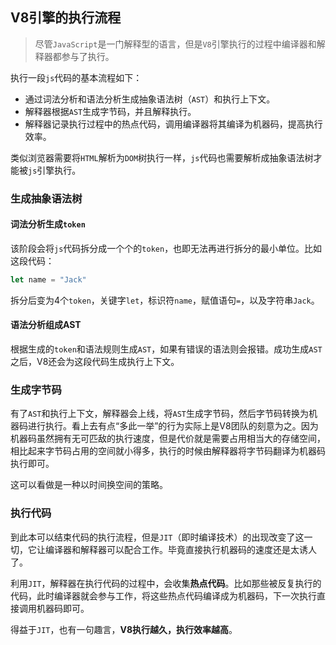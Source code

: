 ## V8引擎的执行流程

> 尽管`JavaScript`是一门解释型的语言，但是`V8`引擎执行的过程中编译器和解释器都参与了执行。

执行一段`js`代码的基本流程如下：

- 通过词法分析和语法分析生成抽象语法树（`AST`）和执行上下文。
- 解释器根据`AST`生成字节码，并且解释执行。
- 解释器记录执行过程中的热点代码，调用编译器将其编译为机器码，提高执行效率。

类似浏览器需要将`HTML`解析为`DOM`树执行一样，`js`代码也需要解析成抽象语法树才能被`js`引擎执行。

### 生成抽象语法树

#### 词法分析生成`token`

该阶段会将`js`代码拆分成一个个的`token`，也即无法再进行拆分的最小单位。比如这段代码：

```javascript
let name = "Jack"
```

拆分后变为4个`token`，关键字`let`，标识符`name`，赋值语句`=`，以及字符串`Jack`。

#### 语法分析组成AST

根据生成的`token`和语法规则生成`AST`，如果有错误的语法则会报错。成功生成`AST`之后，V8还会为这段代码生成执行上下文。

### 生成字节码

有了`AST`和执行上下文，解释器会上线，将`AST`生成字节码，然后字节码转换为机器码进行执行。看上去有点“多此一举”的行为实际上是V8团队的刻意为之。因为机器码虽然拥有无可匹敌的执行速度，但是代价就是需要占用相当大的存储空间，相比起来字节码占用的空间就小得多，执行的时候由解释器将字节码翻译为机器码执行即可。

这可以看做是一种以时间换空间的策略。

### 执行代码

到此本可以结束代码的执行流程，但是`JIT`（即时编译技术）的出现改变了这一切，它让编译器和解释器可以配合工作。毕竟直接执行机器码的速度还是太诱人了。

利用`JIT`，解释器在执行代码的过程中，会收集**热点代码**。比如那些被反复执行的代码，此时编译器就会参与工作，将这些热点代码编译成为机器码，下一次执行直接调用机器码即可。

得益于`JIT`，也有一句趣言，**V8执行越久，执行效率越高**。





